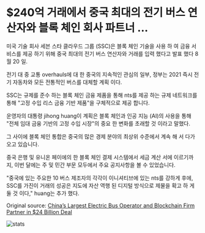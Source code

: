 # $240억 거래에서 중국 최대의 전기 버스 연산자와 블록 체인 회사 파트너 ...

미국 기술 회사 세븐 스타 클라우드 그룹 (SSC)은 블록 체인 기술을 사용 하 여 금융 서비스를 제공 하기 위해 중국 최대의 전기 버스 연산자와 거래를 입력 했다고 발표 했다 8 월 20 일.

전기 대 중 교통 overhauls에 대 한 중국의 지속적인 관심의 일부, 정부는 2021 즉시 전기 자동차와 모든 전통적인 버스를 대체할 계획 이다.

SSC는 규제를 준수 하는 블록 체인 금융 제품을 통해 nts를 제공 하는 규제 네트워크를 통해 "고정 수입 리스 금융 기반 제품"을 구체적으로 제공 합니다.

운영자의 대통령 jihong huang이 계획은 블록 체인과 인공 지능 (AI)의 사용을 통해 "전체 임대 금융 기반의 고정 수입 시장"의 중요 한 변화를 초래할 것 이라고 말했다.

그 사이에 블록 체인 통합은 중국의 많은 경제 분야의 최상위 수준에서 계속 해 서 다가오고 있습니다.

중국 은행 및 유니온 페이에의 한 블록 체인 결제 시스템에서 세금 계산 서에 이르기까지, 이번 달에는 주 및 민간 부문 모두에서 주요 공지사항을 볼 수 있었습니다.

"중국에 있는 주요한 10 버스 제조자의 각각이 이니셔티브에 있는 nts를 강하게 후에, SSC를 가진이 거래의 성공은 지도에 자산 역행 된 디지털 방식으로 제물을 확고 하 게 둘 것 이다," huang는 추가 했다.

Original source: [China’s Largest Electric Bus Operator and Blockchain Firm Partner in $24 Billion Deal](https://cointelegraph.com/news/chinas-largest-electric-bus-operator-and-blockchain-firm-partner-in-24-billion-deal)

![stats](https://c.statcounter.com/11760860/0/a89fa40b/1/ "stats")